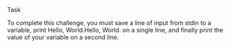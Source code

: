 Task

To complete this challenge, you must save a line of input from stdin to a variable, print Hello, World.Hello, World. on a single line, 
and finally print the value of your variable on a second line.
